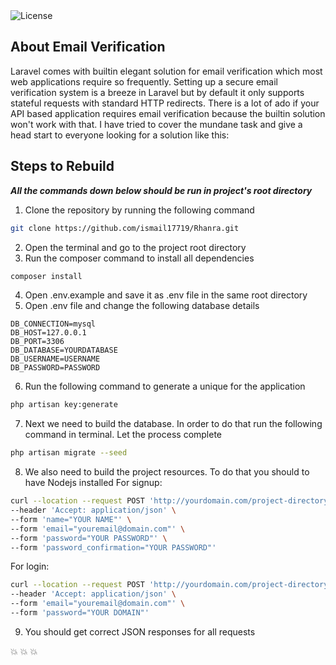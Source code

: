 <img src="https://yourimageshare.com/ib/hrlhyYfBWr.jpg" alt="License">

## About Email Verification

Laravel comes with builtin elegant solution for email verification which most web applications require so frequently. Setting up a secure email verification system is a breeze in Laravel but by default it only supports stateful requests with standard HTTP redirects. There is a lot of ado if your API based application requires email verification because the builtin solution won't work with that. I have tried to cover the mundane task and give a head start to everyone looking for a solution like this:

## Steps to Rebuild

**_All the commands down below should be run in project's root directory_**
1. Clone the repository by running the following command
```sh
git clone https://github.com/ismail17719/Rhanra.git
```
2. Open the terminal and go to the project root directory
3. Run the composer command to install all dependencies
```sh
composer install
```
4. Open .env.example and save it as .env file in the same root directory
5. Open .env file and change the following database details
```
DB_CONNECTION=mysql
DB_HOST=127.0.0.1
DB_PORT=3306
DB_DATABASE=YOURDATABASE
DB_USERNAME=USERNAME
DB_PASSWORD=PASSWORD
```

6. Run the following command to generate a unique for the application
```sh
php artisan key:generate
```
7.  Next we need to build the database. In order to do that run the following command in terminal. Let the process complete
```sh
php artisan migrate --seed
```
8. We also need to build the project resources. To do that you should to have Nodejs installed
For signup:
```sh
curl --location --request POST 'http://yourdomain.com/project-directory/public/api/signup' \
--header 'Accept: application/json' \
--form 'name="YOUR NAME"' \
--form 'email="youremail@domain.com"' \
--form 'password="YOUR PASSWORD"' \
--form 'password_confirmation="YOUR PASSWORD"'
```
For login:
```sh
curl --location --request POST 'http://yourdomain.com/project-directory/public/api/login' \
--header 'Accept: application/json' \
--form 'email="youremail@domain.com"' \
--form 'password="YOUR DOMAIN"'
```
9. You should get correct JSON responses for all requests

 :boom: :boom: :boom:
